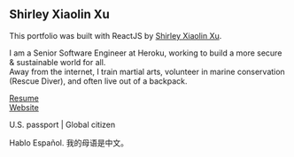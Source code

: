 ## Shirley Xiaolin Xu

This portfolio was built with ReactJS by [Shirley Xiaolin Xu](https://www.linkedin.com/in/shxxu/).

I am a Senior Software Engineer at Heroku, working to build a more secure & sustainable world for all. <br>
Away from the internet, I train martial arts, volunteer in marine conservation (Rescue Diver), and often live out of a backpack. 

[Resume](https://github.com/xiaolin-ninja/portfolio/blob/master/resume.pdf) <br>
[Website](https://www.xiaolin.ninja/)

U.S. passport | Global citizen

Hablo Español. 我的母语是中文。
